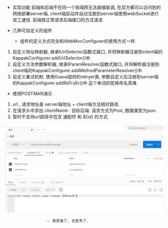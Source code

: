- 实现功能
  	前端和后端不在同一个局域网无法直接联调, 在双方都可以访问到的网络部署server端, client端启动并自动注册到server端使用webSocket进行双工通信. 前端按正常请求后端接口的方式请求.
    
- 几种可自定义的组件
  -   组件的定义方式完全和WebMvcConfigurer的使用方式一样. 
1. 自定义地址映射器, 继承IUriSelector函数式接口, 并将映射器注册到client端的KappakConfigurer.addUrISelector()中.
2. 自定义方法参数解析器, 继承IParamResolver函数式接口, 并将解析器注册到client端的KappakConfigurer.addMethodParameterResolver()中.
3. 自定义重试机制. 使用Guava提供的retryer类, 参数自定义后注册到server端的KappakConfigurer.addReTryEr()中.这个单词的驼峰命名真难.

- 使用POSTMAN演示

1. url , 请求地址是 server端地址 + client端方法相对路径. 
2. 在请求头中添加 clientName : 目标后端. 请求方式为Post, 数据类型为json.
3. 暂时不支持url路径中包含 通配符 和 ${id} 的方式.

![image](https://github.com/youngsapling/kappak/blob/master/images/20190525162003.png)


                      -- 我变强了, 也变秃了.
